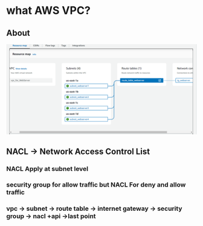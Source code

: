 # what AWS VPC?

## About
<div align="center">
  <img alt="Demo" src="../img/vpc.png" />
</div>

## NACL -> Network Access Control List
 ### NACL Apply at subnet level 
 ### security group for allow traffic but NACL For deny and allow traffic  
 ### vpc -> subnet -> route table -> internet gateway -> security group -> nacl +api ->last point 